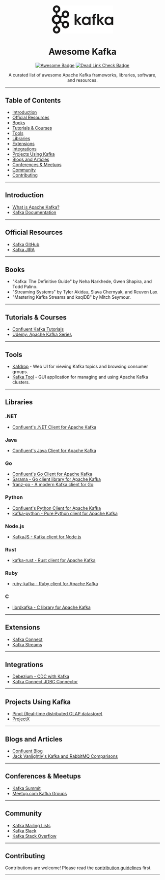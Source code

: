 <p align="center">
  <img src="logo.png" alt="Kafka Logo" width="200">
</p>

<h1 align="center">Awesome Kafka</h1>
<p align="center">
  <a href="https://awesome.re"><img src="https://awesome.re/badge.svg" alt="Awesome Badge"></a>
   <a href="https://github.com/nagstler/awesome-kafka/actions/workflows/deadlink-check.yml">
    <img src="https://github.com/nagstler/awesome-kafka/actions/workflows/deadlink-check.yml/badge.svg" alt="Dead Link Check Badge">
  </a>
</p>



<p align="center">
  A curated list of awesome Apache Kafka frameworks, libraries, software, and resources.
</p>

---

## Table of Contents

- [Introduction](#introduction)
- [Official Resources](#official-resources)
- [Books](#books)
- [Tutorials & Courses](#tutorials--courses)
- [Tools](#tools)
- [Libraries](#libraries)
- [Extensions](#extensions)
- [Integrations](#integrations)
- [Projects Using Kafka](#projects-using-kafka)
- [Blogs and Articles](#blogs-and-articles)
- [Conferences & Meetups](#conferences--meetups)
- [Community](#community)
- [Contributing](#contributing)

---

## Introduction

- [What is Apache Kafka?](https://kafka.apache.org/intro)
- [Kafka Documentation](https://kafka.apache.org/documentation/)

---

## Official Resources

- [Kafka GitHub](https://github.com/apache/kafka)
- [Kafka JIRA](https://issues.apache.org/jira/projects/KAFKA/summary)

---

## Books

- "Kafka: The Definitive Guide" by Neha Narkhede, Gwen Shapira, and Todd Palino.
- "Streaming Systems" by Tyler Akidau, Slava Chernyak, and Reuven Lax.
- "Mastering Kafka Streams and ksqlDB" by Mitch Seymour.

---

## Tutorials & Courses

- [Confluent Kafka Tutorials](https://www.confluent.io/blog/apache-kafka-tutorial/)
- [Udemy: Apache Kafka Series](https://www.udemy.com/courses/search/?q=apache%20kafka)

---

## Tools

- [Kafdrop](https://github.com/obsidiandynamics/kafdrop) - Web UI for viewing Kafka topics and browsing consumer groups.
- [Kafka Tool](http://www.kafkatool.com/) - GUI application for managing and using Apache Kafka clusters.

---

## Libraries

### .NET

- [Confluent's .NET Client for Apache Kafka](https://github.com/confluentinc/confluent-kafka-dotnet)

### Java

- [Confluent's Java Client for Apache Kafka](https://github.com/confluentinc/confluent-kafka-java)

### Go

- [Confluent's Go Client for Apache Kafka](https://github.com/confluentinc/confluent-kafka-go)
- [Sarama - Go client library for Apache Kafka](https://github.com/Shopify/sarama)
- [franz-go - A modern Kafka client for Go](https://github.com/twmb/franz-go)

### Python

- [Confluent's Python Client for Apache Kafka](https://github.com/confluentinc/confluent-kafka-python)
- [kafka-python - Pure Python client for Apache Kafka](https://github.com/dpkp/kafka-python)

### Node.js

- [KafkaJS - Kafka client for Node.js](https://github.com/tulios/kafkajs)

### Rust

- [kafka-rust - Rust client for Apache Kafka](https://github.com/spicavigo/kafka-rust)

### Ruby

- [ruby-kafka - Ruby client for Apache Kafka](https://github.com/zendesk/ruby-kafka)

### C

- [librdkafka - C library for Apache Kafka](https://github.com/edenhill/librdkafka)

---

## Extensions

- [Kafka Connect](https://kafka.apache.org/documentation/#connect)
- [Kafka Streams](https://kafka.apache.org/documentation/streams/)

---

## Integrations

- [Debezium - CDC with Kafka](https://debezium.io/)
- [Kafka Connect JDBC Connector](https://www.confluent.io/hub/confluentinc/kafka-connect-jdbc)

---

## Projects Using Kafka

- [Pinot (Real-time distributed OLAP datastore)](https://pinot.apache.org/)
- [ProjectX](#)

---

## Blogs and Articles

- [Confluent Blog](https://www.confluent.io/blog/)
- [Jack Vanlightly's Kafka and RabbitMQ Comparisons](https://jack-vanlightly.com/)

---

## Conferences & Meetups

- [Kafka Summit](https://kafka-summit.org/)
- [Meetup.com Kafka Groups](https://www.meetup.com/topics/apache-kafka/)

---

## Community

- [Kafka Mailing Lists](https://kafka.apache.org/contact)
- [Kafka Slack](https://slackpass.io/confluentcommunity)
- [Kafka Stack Overflow](https://stackoverflow.com/questions/tagged/kafka)

---

## Contributing

Contributions are welcome! Please read the [contribution guidelines](CONTRIBUTING.md) first.

---
